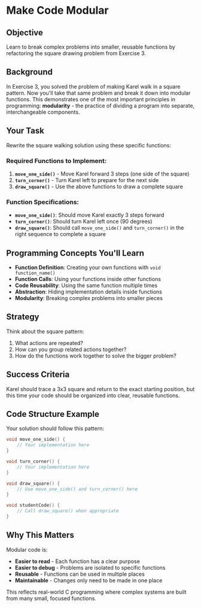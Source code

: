 # Make Code Modular

## Objective
Learn to break complex problems into smaller, reusable functions by refactoring the square drawing problem from Exercise 3.

## Background
In Exercise 3, you solved the problem of making Karel walk in a square pattern. Now you'll take that same problem and break it down into modular functions. This demonstrates one of the most important principles in programming: **modularity** - the practice of dividing a program into separate, interchangeable components.

## Your Task
Rewrite the square walking solution using these specific functions:

### Required Functions to Implement:
1. **`move_one_side()`** - Move Karel forward 3 steps (one side of the square)
2. **`turn_corner()`** - Turn Karel left to prepare for the next side
3. **`draw_square()`** - Use the above functions to draw a complete square

### Function Specifications:
- **`move_one_side()`**: Should move Karel exactly 3 steps forward
- **`turn_corner()`**: Should turn Karel left once (90 degrees)
- **`draw_square()`**: Should call `move_one_side()` and `turn_corner()` in the right sequence to complete a square

## Programming Concepts You'll Learn
- **Function Definition**: Creating your own functions with `void function_name()`
- **Function Calls**: Using your functions inside other functions
- **Code Reusability**: Using the same function multiple times
- **Abstraction**: Hiding implementation details inside functions
- **Modularity**: Breaking complex problems into smaller pieces

## Strategy
Think about the square pattern:
1. What actions are repeated?
2. How can you group related actions together?
3. How do the functions work together to solve the bigger problem?

## Success Criteria
Karel should trace a 3x3 square and return to the exact starting position, but this time your code should be organized into clear, reusable functions.

## Code Structure Example
Your solution should follow this pattern:
```c
void move_one_side() {
    // Your implementation here
}

void turn_corner() {
    // Your implementation here
}

void draw_square() {
    // Use move_one_side() and turn_corner() here
}

void studentCode() {
    // Call draw_square() when appropriate
}
```

## Why This Matters
Modular code is:
- **Easier to read** - Each function has a clear purpose
- **Easier to debug** - Problems are isolated to specific functions
- **Reusable** - Functions can be used in multiple places
- **Maintainable** - Changes only need to be made in one place

This reflects real-world C programming where complex systems are built from many small, focused functions.

